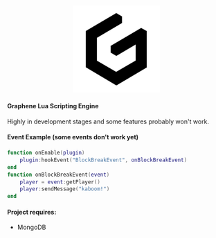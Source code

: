 <div align="center"><img src="assets\grap.png" width="40%"/></div>

#### Graphene Lua Scripting Engine

Highly in development stages and some features probably won't work.

#### Event Example (some events don't work yet)

```lua
function onEnable(plugin)
    plugin:hookEvent("BlockBreakEvent", onBlockBreakEvent)
end
function onBlockBreakEvent(event) 
    player = event:getPlayer()
    player:sendMessage("kaboom!")
end
```

#### Project requires:

- MongoDB